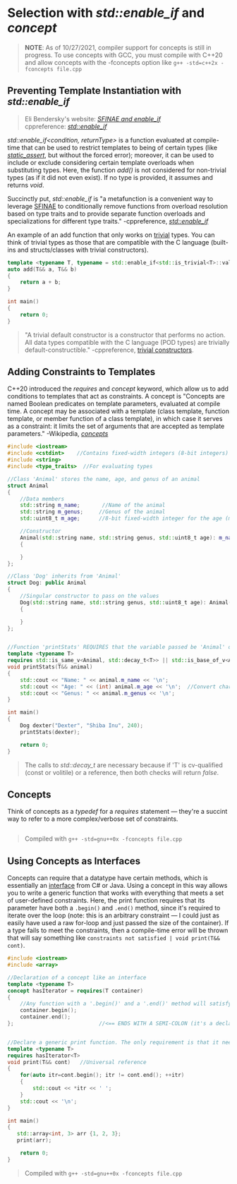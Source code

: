 # Selection with _std::enable\_if_ and _concept_
> **NOTE**: As of 10/27/2021, compiler support for concepts is still in progress. To use concepts with GCC, you must compile with C++20 and allow concepts with the 
> -fconcepts option like `g++ -std=c++2x -fconcepts file.cpp`

## Preventing Template Instantiation with _std::enable\_if_
> Eli Bendersky's website: [_SFINAE and enable_if_](https://eli.thegreenplace.net/2014/sfinae-and-enable_if/) <br />
> cppreference: [_std::enable\_if_](https://en.cppreference.com/w/cpp/types/enable_if) <br />

_std::enable\_if\<condition, returnType\>_ is a function evaluated at compile-time that can be used to restrict templates to being of certain types (like [_static\_assert_](https://en.cppreference.com/w/cpp/language/static_assert), but without the forced error); moreover, it can be used to include or exclude considering certain template overloads when substituting types. Here, the function _add()_ is not considered for non-trivial types (as if it did not even exist). If no type is provided, it assumes and returns _void_.

Succinctly put, _std::enable\_if_ is "a metafunction is a convenient way to leverage [SFINAE](https://en.cppreference.com/w/cpp/language/sfinae) to conditionally 
remove functions from overload resolution based on type traits and to provide separate function overloads and specializations for different type traits." -cppreference, [_std::enable\_if_](https://en.cppreference.com/w/cpp/types/enable_if)

An example of an add function that only works on [trivial](https://en.cppreference.com/w/cpp/named_req/TrivialType) types. You can think of trivial types as those that are
compatible with the C language (built-ins and structs/classes with trivial constructors).
```C++
template <typename T, typename = std::enable_if<std::is_trivial<T>::value>>
auto add(T&& a, T&& b)
{
    return a + b;
}

int main()
{
    return 0;
}
```
> "A trivial default constructor is a constructor that performs no action. All data types compatible with the C language (POD types) are trivially default-constructible." -cppreference, [trivial constructors](https://en.cppreference.com/w/cpp/language/default_constructor#Trivial_default_constructor).

## Adding Constraints to Templates
C++20 introduced the _requires_ and _concept_ keyword, which allow us to add conditions to templates that act as constraints. A concept is "Concepts are named Boolean predicates
on template parameters, evaluated at compile time. A concept may be associated with a template (class template, function template, or member function of a class template), 
in which case it serves as a constraint: it limits the set of arguments that are accepted as template parameters." -Wikipedia, [_concepts_](https://en.wikipedia.org/wiki/Concepts_(C%2B%2B))

```C++
#include <iostream>
#include <cstdint>    //Contains fixed-width integers (8-bit integers)
#include <string>
#include <type_traits>  //For evaluating types

//Class 'Animal' stores the name, age, and genus of an animal
struct Animal
{
    //Data members
    std::string m_name;       //Name of the animal
    std::string m_genus;     //Genus of the animal
    std::uint8_t m_age;      //8-bit fixed-width integer for the age (max value: 256)

    //Constructor
    Animal(std::string name, std::string genus, std::uint8_t age): m_name(name), m_genus(genus), m_age(age)
    {

    }
};

//Class 'Dog' inherits from 'Animal'
struct Dog: public Animal
{
    //Singular constructor to pass on the values
    Dog(std::string name, std::string genus, std::uint8_t age): Animal(name, genus, age)
    {

    }
};


//Function 'printStats' REQUIRES that the variable passed be 'Animal' or derived from it
template <typename T>
requires std::is_same_v<Animal, std::decay_t<T>> || std::is_base_of_v<Animal, std::decay_t<T>>
void printStats(T&& animal)
{
    std::cout << "Name: " << animal.m_name << '\n';
    std::cout << "Age: " << (int) animal.m_age << '\n';  //Convert char to int
    std::cout << "Genus: " << animal.m_genus << '\n';
}

int main()
{
    Dog dexter("Dexter", "Shiba Inu", 240);
    printStats(dexter);

    return 0;
}
```
> The calls to _std::decay\_t_ are necessary because if 'T' is cv-qualified (const or volitile) or a reference, then both checks will return _false_.

## Concepts
Think of concepts as a _typedef_ for a _requires_ statement — they're a succint way to refer to a more complex/verbose set of constraints.

```C++

```
> Compiled with `g++ -std=gnu++0x -fconcepts file.cpp`

## Using Concepts as Interfaces
Concepts can require that a datatype have certain methods, which is essentially an [interface](https://kindsonthegenius.com/blog/what-are-interfaces-in-c-and-java-a-simple-explanation/) from C# or Java. Using a concept in this way allows you to write a generic function that works with everything that meets a set of user-defined constraints.
Here, the print function requires that its parameter have both a `.begin()` and `.end()` method, since it's required to iterate over the loop (note: this is an arbitrary 
constraint — I could just as easily have used a raw for-loop and just passed the size of the container). If a type fails to meet the constraints, then a compile-time error
will be thrown that will say something like `constraints not satisfied | void print(T&& cont)`.

```C++
#include <iostream>
#include <array>

//Declaration of a concept like an interface
template <typename T>
concept hasIterator = requires(T container)
{
    //Any function with a '.begin()' and a '.end()' method will satisfy the 'hasIterator' requirement
    container.begin();
    container.end();
};                           //<== ENDS WITH A SEMI-COLON (it's a declaration!)


//Declare a generic print function. The only requirement is that it needs a '.begin()' and a '.end()' method
template <typename T>
requires hasIterator<T>
void print(T&& cont)   //Universal reference
{
    for(auto itr=cont.begin(); itr != cont.end(); ++itr)
    {
        std::cout << *itr << ' ';
    }
    std::cout << '\n';
}

int main()
{
   std::array<int, 3> arr {1, 2, 3};
   print(arr);

    return 0;
}
```
> Compiled with `g++ -std=gnu++0x -fconcepts file.cpp`
